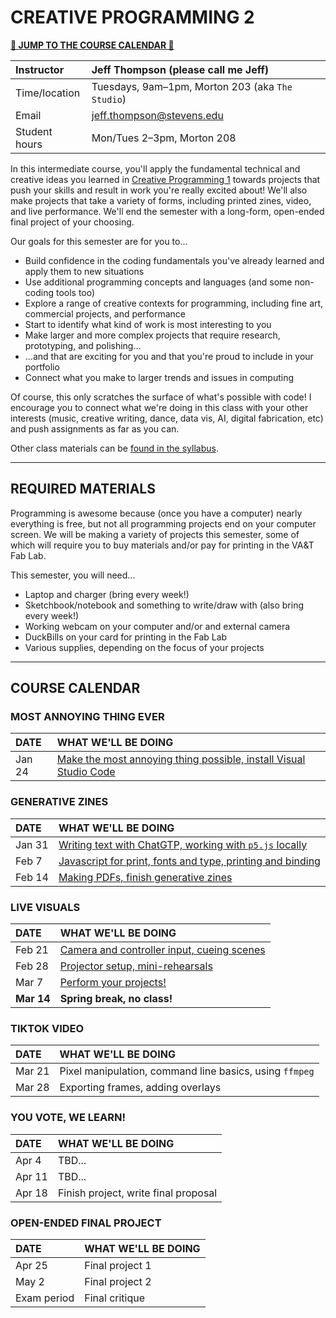 # CREATIVE PROGRAMMING 2

**[🔻 JUMP TO THE COURSE CALENDAR 🔻](#course-calendar)**

| Instructor    | Jeff Thompson (please call me Jeff) |
| :------------ | :--- |
| Time/location | Tuesdays, 9am–1pm, Morton 203 (aka `The Studio`) |
| Email         | jeff.thompson@stevens.edu |
| Student hours | Mon/Tues 2–3pm, Morton 208 |

In this intermediate course, you'll apply the fundamental technical and creative ideas you learned in [Creative Programming 1](https://github.com/jeffThompson/CreativeProgramming1) towards projects that push your skills and result in work you're really excited about! We'll also make projects that take a variety of forms, including printed zines, video, and live performance. We'll end the semester with a long-form, open-ended final project of your choosing.

Our goals for this semester are for you to...
+ Build confidence in the coding fundamentals you've already learned and apply them to new situations
+ Use additional programming concepts and languages (and some non-coding tools too)
+ Explore a range of creative contexts for programming, including fine art, commercial projects, and performance
+ Start to identify what kind of work is most interesting to you
+ Make larger and more complex projects that require research, prototyping, and polishing...  
+ ...and that are exciting for you and that you're proud to include in your portfolio
+ Connect what you make to larger trends and issues in computing

Of course, this only scratches the surface of what's possible with code! I encourage you to connect what we're doing in this class with your other interests (music, creative writing, dance, data vis, AI, digital fabrication, etc) and push assignments as far as you can.

Other class materials can be [found in the syllabus](Syllabus.md).

- - -

## REQUIRED MATERIALS
Programming is awesome because (once you have a computer) nearly everything is free, but not all programming projects end on your computer screen. We will be making a variety of projects this semester, some of which will require you to buy materials and/or pay for printing in the VA&T Fab Lab.

This semester, you will need...

* Laptop and charger (bring every week!)  
* Sketchbook/notebook and something to write/draw with (also bring every week!)  
* Working webcam on your computer and/or and external camera  
* DuckBills on your card for printing in the Fab Lab  
* Various supplies, depending on the focus of your projects  

- - -

## COURSE CALENDAR

### MOST ANNOYING THING EVER
| DATE       | WHAT WE'LL BE DOING |
| :--------- | :----- |
| Jan 24     | [Make the most annoying thing possible, install Visual Studio Code](Week01-MostAnnoyingThingEver) |

### GENERATIVE ZINES
| DATE       | WHAT WE'LL BE DOING |
| :--------- | :----- |
| Jan 31     | [Writing text with ChatGTP, working with `p5.js` locally](Week02-GenerativeZines) |
| Feb 7      | [Javascript for print, fonts and type, printing and binding](Week02-GenerativeZines) |
| Feb 14     | [Making PDFs, finish generative zines](Week02-GenerativeZines) |

### LIVE VISUALS
| DATE       | WHAT WE'LL BE DOING |
| :--------- | :----- |
| Feb 21     | [Camera and controller input, cueing scenes](Week05-LiveVisuals) |
| Feb 28     | [Projector setup, mini-rehearsals](Week05-LiveVisuals) |
| Mar 7      | [Perform your projects!](Week05-LiveVisuals) |
| **Mar 14** | **Spring break, no class!** |

### TIKTOK VIDEO
| DATE       | WHAT WE'LL BE DOING |
| :--------- | :----- |
| Mar 21     | Pixel manipulation, command line basics, using `ffmpeg` |
| Mar 28     | Exporting frames, adding overlays |

### YOU VOTE, WE LEARN!
| DATE       | WHAT WE'LL BE DOING |
| :--------- | :----- |
| Apr 4      | TBD... |
| Apr 11     | TBD... |
| Apr 18     | Finish project, write final proposal |

### OPEN-ENDED FINAL PROJECT
| DATE        | WHAT WE'LL BE DOING |
| :---------- | :----- |
| Apr 25      | Final project 1 |
| May 2       | Final project 2 |
| Exam period | Final critique |

